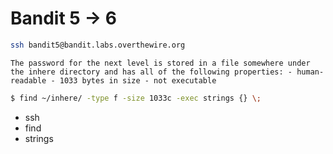 # Bandit 5 -> 6

```bash
ssh bandit5@bandit.labs.overthewire.org
```

```
The password for the next level is stored in a file somewhere under the inhere directory and has all of the following properties: - human-readable - 1033 bytes in size - not executable
```

```bash
$ find ~/inhere/ -type f -size 1033c -exec strings {} \;
```

* ssh
* find
* strings
